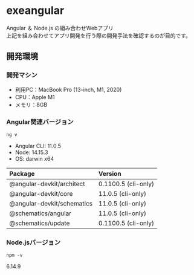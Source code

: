 # exeangular
Angular ＆ Node.js の組み合わせWebアプリ  
上記を組み合わせてアプリ開発を行う際の開発手法を確認するのが目的です。

## 開発環境
### 開発マシン  
* 利用PC：MacBook Pro (13-inch, M1, 2020)  
* CPU：Apple M1
* メモリ：8GB

### Angular関連バージョン
```
ng v
```
* Angular CLI: 11.0.5
* Node: 14.15.3
* OS: darwin x64

| Package | Version |
| :--- | :--- |
| @angular-devkit/architect | 0.1100.5 (cli-only) |
| @angular-devkit/core | 11.0.5 (cli-only) |
| @angular-devkit/schematics | 11.0.5 (cli-only) |
| @schematics/angular | 11.0.5 (cli-only) |
| @schematics/update | 0.1100.5 (cli-only) |

### Node.jsバージョン
```
npm -v
```
6.14.9
